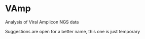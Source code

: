 # VAmp

Analysis of Viral Amplicon NGS data

Suggestions are open for a better name, this one is just temporary